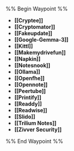 %% Begin Waypoint %%
- **[[Cryptee]]**
- **[[Cryptomator]]**
- **[[Fakeupdate]]**
- **[[Google-Gemma-3]]**
- **[[Kittl]]**
- **[[Makemydrivefun]]**
- **[[Napkin]]**
- **[[Notesnook]]**
- **[[Ollama]]**
- **[[Openfhe]]**
- **[[Opennote]]**
- **[[Peertube]]**
- **[[Printify]]**
- **[[Readdy]]**
- **[[Readwise]]**
- **[[Slido]]**
- **[[Trilium Notes]]**
- **[[Zivver Security]]**

%% End Waypoint %%